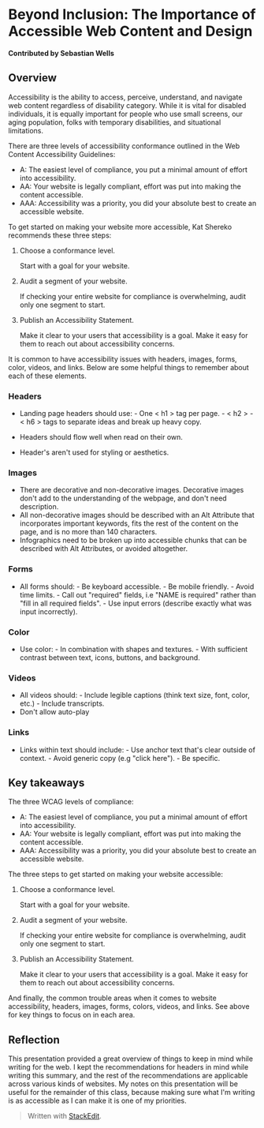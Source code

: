 ﻿
# Beyond Inclusion: The Importance of Accessible Web Content and Design

 

**Contributed by Sebastian Wells**

## Overview

  

Accessibility is the ability to access, perceive, understand, and navigate web content regardless of disability category. While it is vital for disabled individuals, it is equally important for people who use small screens, our aging population, folks with temporary disabilities, and situational limitations.

There are three levels of accessibility conformance outlined in the Web Content Accessibility Guidelines:
- A: The easiest level of compliance, you put a minimal amount of effort into accessibility. 
- AA: Your website is legally compliant, effort was put into making the content accessible. 
- AAA: Accessibility was a priority, you did your absolute best to create an accessible website. 

To get started on making your website more accessible, Kat Shereko recommends these three steps:
1. Choose a conformance level.  
  
    Start with a goal for your website.
  
2. Audit a segment of your website.  
  
    If checking your entire website for compliance is overwhelming, audit only one segment to start. 
  
3. Publish an Accessibility Statement.   
  
    Make it clear to your users that accessibility is a goal. Make it easy for them to reach out about accessibility concerns. 

It is common to have accessibility issues with headers, images, forms, color, videos, and links. Below are some helpful things to remember about each of these elements.

### Headers  
- Landing page headers should use:
		- One < h1 > tag per page.
		- < h2 > - < h6 > tags to separate ideas and break up heavy copy.

 - Headers should flow well when read on their own. 
 - Header's aren't used for styling or aesthetics. 

### Images
- There are decorative and non-decorative images. Decorative images don't add to the understanding of the webpage, and don't need description. 
- All non-decorative images should be described with an Alt Attribute that incorporates important keywords, fits the rest of the content on the page, and is no more than 140 characters. 
- Infographics need to be broken up into accessible chunks that can be described with Alt Attributes, or avoided altogether. 

### Forms 
- All forms should:
		- Be keyboard accessible.
		- Be mobile friendly. 
		- Avoid time limits. 
		- Call out "required" fields, i.e "NAME is required" rather than "fill in all required fields".
		- Use input errors (describe exactly what was input incorrectly).

### Color
- Use color:
		- In combination with shapes and textures.
		- With sufficient contrast between text, icons, buttons, and background. 

### Videos 
- All videos should:
		- Include legible captions (think text size, font, color, etc.)
		- Include transcripts. 
- Don't allow auto-play

### Links 
- Links within text should include: 
		- Use anchor text that's clear outside of context. 
		- Avoid generic copy (e.g "click here"). 
		- Be specific. 
  

## Key takeaways

  
The three WCAG levels of compliance:
- A: The easiest level of compliance, you put a minimal amount of effort into accessibility. 
- AA: Your website is legally compliant, effort was put into making the content accessible. 
- AAA: Accessibility was a priority, you did your absolute best to create an accessible website. 

The three steps to get started on making your website accessible: 
1. Choose a conformance level.  
  
    Start with a goal for your website.
  
2. Audit a segment of your website.  
  
    If checking your entire website for compliance is overwhelming, audit only one segment to start. 
  
3. Publish an Accessibility Statement.   
  
    Make it clear to your users that accessibility is a goal. Make it easy for them to reach out about accessibility concerns. 
  
  And finally, the common trouble areas when it comes to website accessibility, headers, images, forms, colors, videos, and links. See above for key things to focus on in each area.

## Reflection

  

This presentation provided a great overview of things to keep in mind while writing for the web. I kept the recommendations for headers in mind while writing this summary, and the rest of the recommendations are applicable across various kinds of websites. My notes on this presentation will be useful for the remainder of this class, because making sure what I'm writing is as accessible as I can make it is one of my priorities. 

  



> Written with [StackEdit](https://stackedit.io/).
